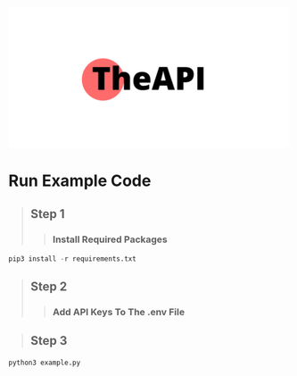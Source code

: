 ![alt text](https://github.com/johnyg127/TheAPI/raw/main/TheAPI.png)

# Run Example Code

> ## Step 1
>> ### Install Required Packages
```py
pip3 install -r requirements.txt
```
> ## Step 2
>> ### Add API Keys To The .env File

> ## Step 3
```py
python3 example.py
```
